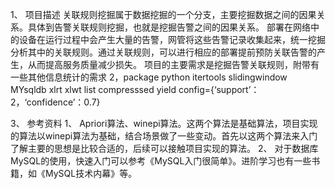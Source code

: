 1、	项目描述
关联规则挖掘属于数据挖掘的一个分支，主要挖掘数据之间的因果关系。具体到告警关联规则挖掘，也就是挖掘告警之间的因果关系。
部署在网络中的设备在运行过程中会产生大量的告警，网管将这些告警记录收集起来，统一挖掘分析其中的关联规则。通过关联规则，可以进行相应的部署提前预防关联告警的产生，从而提高服务质量减少损失。
项目的主要需求是挖掘告警关联规则，附带有一些其他信息统计的需求
2，package
   python itertools slidingwindow  MYsqldb xlrt  xlwt  list compresssed yield
   config={‘support’：2，‘confidence’：0.7}

3、	参考资料
1、	Apriori算法、winepi算法。这两个算法是基础算法，项目实现的算法以winepi算法为基础，结合场景做了一些变动。首先以这两个算法来入门了解主要的思想是比较合适的，后续可以接触项目实现的算法。
2、	对于数据库MySQL的使用，快速入门可以参考《MySQL入门很简单》。进阶学习也有一些书籍，如《MySQL技术内幕》等。
